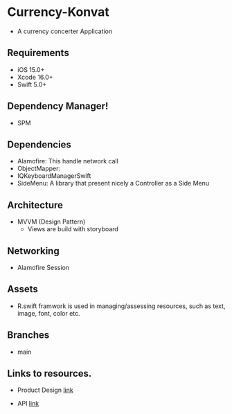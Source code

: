 
# Currency-Konvat
- A currency concerter Application

## Requirements
- iOS 15.0+
- Xcode 16.0+
- Swift 5.0+

## Dependency Manager!
- SPM

## Dependencies
- Alamofire: This handle network call 
- ObjectMapper: 
- IQKeyboardManagerSwift
- SideMenu: A library that present nicely a Controller as a Side Menu

## Architecture
- MVVM (Design Pattern)
    - Views are build with storyboard

## Networking
- Alamofire Session

## Assets
- R.swift framwork is used in managing/assessing resources, such as text, image, font, color etc.

## Branches
- main

## Links to resources.
- Product Design [link](https://dribbble.com/shots/6647815-Calculator/attachments/6647815-Calculator?mode=media)

- API [link](https://fixer.io)

